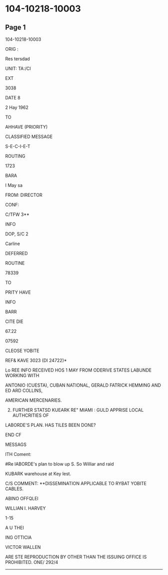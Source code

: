 # 104-10218-10003

## Page 1

104-10218-10003

ORIG :

Res tersdad

UNIT: TA:/CI

EXT

3038

DATE 8

2 Hay 1962

TO

AHHAVE (PRIORITY)

CLASSIFIED MESSAGE

S-E-C-I-E-T

ROUTING

1723

BARA

I May sa

FROM: DIRECTOR

CONF:

C/TFW 3**

INFO

DOP, S/C 2

Carline

DEFERRED

ROUTINE

78339

TO

PRITY HAVE

INFO

BARR

CITE DIE

67.22

07592

CLEOSE YOBITE

REF& KAVE 3023 (DI 24722)*

Lo REE INFO RECEIVED HOS 1 MAY FROM ODERIVE STATES LABUNDE WORKING WITH

ANTONIO (CUESTA), CUBAN NATIONAL, GERALD FATRICK HEMMING AND ED ARD COLLINS,

AMERICAN MERCENARIES.

2. FURTHER STATSD KUEARK RE" MIAMI : GULD APPRISE LOCAL AUTHCRITIES OF

LABORDE'S PLAN. HAS TILES BEEN DONE?

END CF

MESSAGS

ITH Coment:

#Re lABORDE's plan to blow up S. So Williar and raid

KUBARK warehouse at Key lest.

C/S COMMENT: **DISSEMINATION APPLICABLE TO RYBAT YOBITE CABLES.

ABINO OFFQLEI

WILLIAN I. HARVEY

1-15

A U THEI

ING OTTICIA

VICTOR WALLEN

ARE STE REPRODUCTION BY OTHER THAN THE ISSUING OFFICE IS PROHIBITED. ONE/ 292/4

---

